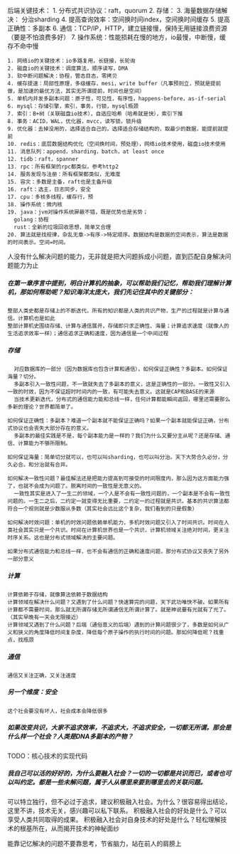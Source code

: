 后端关键技术：
    1. 分布式共识协议：raft，quorum
    2. 存储：
    3.    海量数据存储解决： 分治sharding
    4.    提高查询效率：空间换时间index，空间换时间缓存
    5.    提高正确性：多副本
    6. 通信：TCP/IP，HTTP，建立链接慢，保持无用链接浪费资源（要是不怕浪费多好）
    7. 操作系统：性能损耗在慢的地方，io最慢，中断慢，缓存不命中慢   

    1. 网络io的关键技术：io多路复用，长链接，长轮询
    2. 磁盘io的关键技术：调度算法，顺序读写，DMA
    3. 软中断问题解决：协程，管态目态，零拷贝
    4. 缓存提速：局部性原理，多级缓存，mesi，write buffer（凡事预则立，预就是提前做，是加速的最优方法，其实无所谓提前，时间也是空间）
    5. 单机内并发多副本问题：原子性，可见性，有序性，happens-before，as-if-serial
    6. mysql：存储引擎，索引，事务，行锁，mysql瓶颈
    7. 索引：B+树（关联磁盘io技术），自适应哈希（哈希就是快），索引下推
    8. 事务：ACID，WAL，优化器，mvcc，读写锁，锁升级
    9. 优化器：去掉没用的，选择适合自己的，选择适合存储结构的，取最少的数据，能提前就提前
    10. redis：底层数据结构优化（空间换时间，预处理），网络io技术使用，磁盘io技术使用
    11. 消息队列：append，sharding，batch，at least once
    12. tidb：raft，spanner
    13. rpc：所有框架的rpc都类似，参考http2
    14. 服务发现与注册：所有框架都类似，无难度
    15. 容灾：多数是主备，raft也是主备升级
    16. raft：选主，日志同步，安全
    17. cpu：多核多线程，缓存行，预
    18. 操作系统：微内核
    19. java：jvm对操作系统屏蔽不错，既是优势也是劣势；
      golang：协程
      rust：全新的垃圾回收思想，简单又合理
    20. 算法就是找规律，杂乱无章->有序->特定顺序。数据结构是数据的空间表示，算法是数据的时间表示。空间=时间。
    


人没有什么解决问题的能力，无非就是把大问题拆成小问题，直到匹配自身解决问题能力为止








##### 在第一章序言中提到，明白计算机的抽象，可以帮助我们记忆，帮助我们理解计算机，那如何帮助呢？知识海洋太庞大，我们先记住其中的关键部分：
    整部人类史都是存储上的不断迭代，所有的知识都是人类的共识产物，生产的过程就是计算与通信。计算机也是如此
    整部计算机史围绕存储、计算与通信展开，存储即只求正确性、海量；计算追求速度（就像人的生活追求效率一样）；通信追求正确和速度，因为通信是一个中间过程
    
##### 存储 
      对应数据库的一部分（因为数据库也包含计算和通信），如何保证正确性？多副本。如何保证海量？切分。
      多副本引入一致性问题，不一致就失去了多副本的意义，这是正确性的一部分。一致性又引入一致的时效，因为不保证超时时间内的一致，有可能失去意义。这就是CAP和BASE的来源
      当技术更新迭代，分布式的通信能力能和总线一样，任何计算都能瞬间返回，哪里还需要那么多新的理论？世界都简单了。
      
    如何保证正确性：多副本？难道一个副本就不能保证正确吗？如果一个副本就能保证正确，分布式协议也会丧失大部分存在的意义。
      多副本的最佳实践是不是，每个副本能力是一样的？我们为什么又要分主从呢？还是存储、通信、计算能力不够所限制。
      
    如何保证海量：简单切分就可以，也可以叫sharding，也可以叫分治。天下大势合久必分，分久必合。和分治就有合并。
    
    如何解决一致性问题？最佳解法还是把能力提高到可接受的时间限度内，那么因为这方面能力强了，也就不会成为问题了。脱离时间的一致性是无意义的。
      一致性其实是进入了一生二的领域，一个人是不会有一致性问题的，一个副本是不会有一致性问题的。一生二之后，二约定一就变得无比重要，二约定一的过程就是共识。基本的共识算法都符合一个规则就是少数服从多数（其实社会远比这个复杂，我们看到的只是假象）
      
    如何解决时效问题：单机的时效问题依赖单机能力，多机时效问题又引入了时间共识。时间在人类社会其实只是一个共识。时间在计算机世界也是一个共识，计算机领域关注绝对时间，更关注时序关系。这也是分布式领域解决的主要问题。  
      
    如果分布式通信能力和总线一样，也不会有通信的正确和速度问题，那分布式协议又丧失了另外一部分意义
    
##### 计算
    计算依赖于存储，就像算法依赖于数据结构
    计算领域在解决什么问题？又遇到了什么问题？快速算完的问题，天下武功唯快不破。如果所有计算都不需要时间，那么就无所谓存储无所谓通信无所谓计算了。就是神说要有光就有了光了。（其实早晚有一天会无限接近）
    计算领域又遇到了什么问题？后端（通俗意义的后端）遇到的计算问题很少了，多数是如何从广义和狭义的角度降低时间复杂度，降低每个原子操作的执行时间的问题。那如何降低呢？找重点，找瓶颈
    
##### 通信
    通信又关注正确，又关注速度
    
##### 另一个维度：安全
    这个社会要没有坏人，社会成本会降低很多
    
##### 如果改变共识，大家不追求效率，不追求大，不追求安全，一切都无所谓。那会是什么样一个社会？人类是DNA多副本的产物？    

TODO：核心技术的实现代码

##### 我自己可以活的好好的，为什么要融入社会？一切的一切都是共识而已，或者也可以叫约定。都是一些未解问题，属于人从哪里来要到哪里去的关联问题。
  可以特立独行，但不必过于追求，建议积极融入社会。为什么？很容易得出结论，这里不讲，技术无关，感兴趣可以私下联系。
  积极融入社会的好处是什么？可以享受人类共同取得的成果。
  积极融入社会对自身技术的好处是什么？轻松理解技术的根基所在，从而揭开技术的神秘面纱

能靠记忆解决的问题不要靠思考，节省脑力，站在前人的肩膀上    

